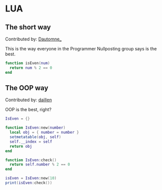 # LUA

## The short way
Contributed by: [Dautomne_](https://github.com/FernandoNSC5)

This is the way everyone in the Programmer Nullposting group says is the best.

```lua
function isEven(num)
  return num % 2 == 0
end
```

## The OOP way
Contributed by: [daillen](https://github.com/daillen)

OOP is the best, right?

```lua
IsEven = {}

function IsEven:new(number)
  local obj = { number = number }
  setmetatable(obj, self)
  self.__index = self
  return obj
end

function IsEven:check()
  return self.number % 2 == 0
end

isEven = IsEven:new(10)
print(isEven:check())
```
